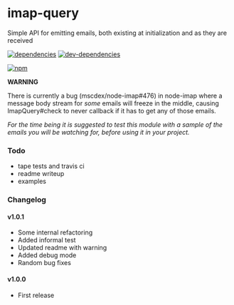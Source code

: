 # imap-query
Simple API for emitting emails, both existing at initialization and as they are received

[![dependencies](https://david-dm.org/zenflow/imap-query.svg)](https://david-dm.org/zenflow/imap-query)
[![dev-dependencies](https://david-dm.org/zenflow/imap-query/dev-status.svg)](https://david-dm.org/zenflow/imap-query#info=devDependencies)

[![npm](https://nodei.co/npm/imap-query.svg?downloads=true&downloadRank=true&stars=true)](https://www.npmjs.com/package/imap-query)

__WARNING__

There is currently a bug (mscdex/node-imap#476) in node-imap where a message body stream for *some* emails 
will freeze in the middle, causing ImapQuery#check to never callback if it has to get any of those emails.

*For the time being it is suggested to test this module with a sample of the emails you will be watching for, before 
using it in your project.*

### Todo
* tape tests and travis ci
* readme writeup
* examples

### Changelog
#### v1.0.1
* Some internal refactoring
* Added informal test
* Updated readme with warning
* Added debug mode
* Random bug fixes
#### v1.0.0
* First release